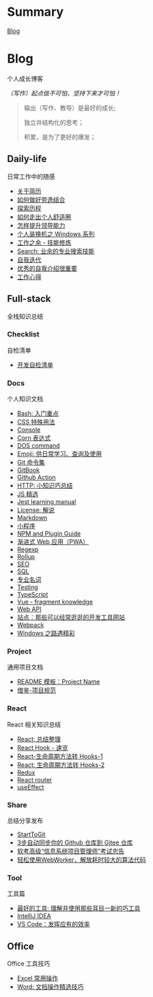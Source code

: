 # Summary

[Blog](README.md)

# Blog

个人成长博客

*（写作）起点低不可怕，坚持下来才可怕！*

> 输出（写作、教导）是最好的成长;
>
> 独立并结构化的思考；
>
> 积累，是为了更好的爆发；
>

## Daily-life

日常工作中的随感

- [关于简历](/daily-life/AboutResume.md)
- [如何做好劳逸结合](/daily-life/CombineExertionAndRest.md)
- [探索历程](/daily-life/Explore.md)
- [如何走出个人舒适圈](/daily-life/GetOutOfYourComfortZone.md)
- [怎样提升领导能力](/daily-life/HowToHaveLeadership.md)
- [个人装换机之 Windows 系列](/daily-life/InstallSystem-windows.md)
- [工作之余 - 技能修炼](/daily-life/OutOfWork.md)
- [Search: 业余的专业搜索技能](/daily-life/Search.md)
- [自我迭代](/daily-life/SelfReview.md)
- [优秀的自我介绍很重要](/daily-life/TheImportantOfSelfIntroduction.md)
- [工作心得](/daily-life/WorkExperience.md)

## Full-stack

全栈知识总结


### Checklist

自检清单

- [开发自检清单](/full-stack/checklist/Checklist.md)

### Docs

个人知识文档

- [Bash: 入门重点](/full-stack/docs/Bash.md)
- [CSS 特殊用法](/full-stack/docs/CSS.md)
- [Console](/full-stack/docs/Console.md)
- [Corn 表达式](/full-stack/docs/Corn.md)
- [DOS command](/full-stack/docs/Dos.md)
- [Emoji: 供日常学习、查询及使用](/full-stack/docs/Emoji.md)
- [Git 命令集](/full-stack/docs/Git.md)
- [GitBook](/full-stack/docs/GitBook.md)
- [Github Action](/full-stack/docs/GitHubAction.md)
- [HTTP: 小知识巧总结](/full-stack/docs/HTTP.md)
- [JS 精选](/full-stack/docs/JS.md)
- [Jest learning manual](/full-stack/docs/Jest.md)
- [License: 解说](/full-stack/docs/License.md)
- [Markdown](/full-stack/docs/Markdown.md)
- [小程序](/full-stack/docs/MiniProgram.md)
- [NPM and Plugin Guide](/full-stack/docs/NPM.md)
- [渐进式 Web 应用（PWA）](/full-stack/docs/PWA.md)
- [Regexp](/full-stack/docs/Regexp.md)
- [Rollup](/full-stack/docs/Rollup.md)
- [SEO](/full-stack/docs/SEO.md)
- [SQL](/full-stack/docs/SQL.md)
- [专业名词](/full-stack/docs/TechTerms.md)
- [Testing](/full-stack/docs/Testing.md)
- [TypeScript](/full-stack/docs/TypeScript.md)
- [Vue - fragment knowledge](/full-stack/docs/Vue.md)
- [Web API](/full-stack/docs/WebAPI.md)
- [站点：那些可以经常逛逛的开发工具网站](/full-stack/docs/WebSite.md)
- [Webpack](/full-stack/docs/Webpack.md)
- [Windows 之路遇精彩](/full-stack/docs/Windows.md)

### Project

通用项目文档

- [README 模板：Project Name](/full-stack/project/ReadMeTemplatePackage.md)
- [借鉴-项目规范](/full-stack/project/Specification.md)

### React

React 相关知识总结

- [React: 总结整理](/full-stack/react/React.md)
- [React Hook - 速览](/full-stack/react/ReactHook.md)
- [React-生命周期方法转 Hooks-1](/full-stack/react/ReactLifeCycleToHooks1.md)
- [React: 生命周期方法转 Hooks-2](/full-stack/react/ReactLifeCycleToHooks2.md)
- [Redux](/full-stack/react/Redux.md)
- [React router](/full-stack/react/Router.md)
- [useEffect](/full-stack/react/useEffect.md)

### Share

总结分享发布

- [StartToGit](/full-stack/share/StartToGit.md)
- [3步自动同步你的 Github 仓库到 Gitee 仓库](/full-stack/share/SyncGithubToGitee.md)
- [软考高级“信息系统项目管理师”考试忠告](/full-stack/share/TipsForRuanKaoGaoJi.md)
- [轻松使用WebWorker，解放耗时较大的算法代码](/full-stack/share/UsingWebworker.md)

### Tool

工具篇

- [最好的工具: 理解并使用那些耳目一新的巧工具](/full-stack/tool/BestTools.md)
- [IntelliJ IDEA](/full-stack/tool/IntelliJ-IDEA.md)
- [VS Code：发挥应有的效率](/full-stack/tool/VSCode.md)

## Office

Office 工具技巧

- [Excel 常用操作](/office/Excel.md)
- [Word: 文档操作精选技巧](/office/Word.md)

